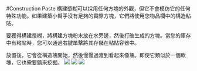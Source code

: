 #Construction Paste
構建漿糊可以採用任何方塊的外觀，但它不會模仿它的任何特殊功能。如果建築小幫手沒有足夠的實際方塊，它們將使用您物品欄中的構造粘貼。

要獲得構建漿糊，將構建方塊粉末放在水旁邊，然後打破生成的方塊。當您的庫存中有粘貼時，您可以通過右鍵單擊將其存儲在粘貼容器中。

放置後，它會從構造塊開始，然後慢慢過渡到看起來像塊。即使它類似於一個軟塊，它也需要鎬來挖掘。
![](step1.png)
![](step2.png)
![](step3.png)